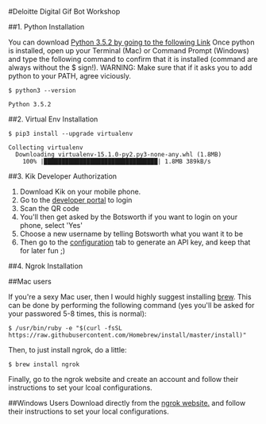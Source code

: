 #Deloitte Digital Gif Bot Workshop

##1. Python Installation

You can download [Python 3.5.2 by going to the following Link](https://www.python.org/downloads/)
Once python is installed, open up your Terminal (Mac) or Command Prompt (Windows) and type the following command to confirm that it is installed (command are always without the $ sign!). WARNING: Make sure that if it asks you to add python to your PATH, agree viciously.

```
$ python3 --version

Python 3.5.2
```

##2. Virtual Env Installation
```
$ pip3 install --upgrade virtualenv

Collecting virtualenv
  Downloading virtualenv-15.1.0-py2.py3-none-any.whl (1.8MB)
    100% |████████████████████████████████| 1.8MB 389kB/s
```

##3. Kik Developer Authorization

1. Download Kik on your mobile phone.
2. Go to the [developer portal](https://dev.kik.com/#/login) to login
3. Scan the QR code
4. You'll then get asked by the Botsworth if you want to login on your phone, select 'Yes'
5. Choose a new username by telling Botsworth what you want it to be
5. Then go to the [configuration](https://dev.kik.com/#/engine/5702738761744384) tab to generate an API key, and keep that for later fun ;)

##4. Ngrok Installation

##Mac users

If you're a sexy Mac user, then I would highly suggest installing [brew](http://brew.sh/). This can be done by performing the following command (yes you'll be asked for your passwored 5-8 times, this is normal):
```
$ /usr/bin/ruby -e "$(curl -fsSL https://raw.githubusercontent.com/Homebrew/install/master/install)"
```
Then, to just install ngrok, do a little:
```
$ brew install ngrok
```
Finally, go to the ngrok website and create an account and follow their instructions to set your lcoal configurations.


##Windows Users
Download directly from the [ngrok website.](https://ngrok.com/download) and follow their instructions to set your local configurations.